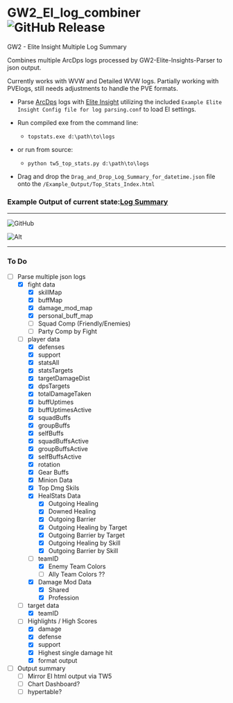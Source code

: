 # GW2_EI_log_combiner  ![GitHub Release](https://img.shields.io/github/v/release/Drevarr/GW2_EI_log_combiner?include_prereleases&display_name=release)

GW2 - Elite Insight Multiple Log Summary



Combines multiple ArcDps logs processed by GW2-Elite-Insights-Parser to json output.


Currently works with WVW and Detailed WVW logs. Partially working with PVElogs, still needs adjustments to handle the PVE formats.


- Parse [ArcDps](https://www.deltaconnected.com/arcdps/x64/) logs with [Elite Insight](https://github.com/baaron4/GW2-Elite-Insights-Parser/releases) utilizing the included `Example Elite Insight Config file for log parsing.conf` to load EI settings.


- Run compiled exe from the command line:

  -  `topstats.exe d:\path\to\logs`

- or run from source:

   -  `python tw5_top_stats.py d:\path\to\logs`


-  Drag and drop the `Drag_and_Drop_Log_Summary_for_datetime.json` file onto the `/Example_Output/Top_Stats_Index.html`


### Example Output of current state:[Log Summary](https://wvwlogs.com/#202411051122-Log-Summary)

---

![GitHub](https://img.shields.io/github/license/Drevarr/GW2_EI_log_combiner)


![Alt](https://repobeats.axiom.co/api/embed/d07727b06a0bcacb7692ccd3c30bd9cfdb2394f7.svg "Repobeats analytics image")

---

### To Do
- [ ] Parse multiple json logs
   - [x] fight data
      - [x] skillMap
      - [x] buffMap
      - [x] damage_mod_map
      - [X] personal_buff_map
      - [ ] Squad Comp (Friendly/Enemies)
      - [ ] Party Comp by Fight
   - [ ] player data
      - [x] defenses
      - [x] support
      - [x] statsAll
      - [x] statsTargets
      - [x] targetDamageDist
      - [x] dpsTargets
      - [x] totalDamageTaken
      - [x] buffUptimes
      - [x] buffUptimesActive
      - [x] squadBuffs
      - [x] groupBuffs
      - [x] selfBuffs
      - [x] squadBuffsActive
      - [x] groupBuffsActive
      - [x] selfBuffsActive
      - [X] rotation
      - [x] Gear Buffs
      - [x] Minion Data
      - [x] Top Dmg Skils      
      - [x] HealStats Data
         - [x] Outgoing Healing
         - [x] Downed Healing
         - [x] Outgoing Barrier
         - [x] Outgoing Healing by Target
         - [x] Outgoing Barrier by Target
         - [x] Outgoing Healing by Skill
         - [x] Outgoing Barrier by Skill
      - [ ] teamID
         - [x] Enemy Team Colors
         - [ ] Ally Team Colors ??
      - [X] Damage Mod Data         
         - [X] Shared
         - [X] Profession  
   - [ ] target data
      - [X] teamID
   - [ ] Highlights / High Scores
      - [x] damage
      - [x] defense
      - [x] support
      - [x] Highest single damage hit
      - [x] format output
- [ ] Output summary
   - [ ] Mirror EI html output via TW5
   - [ ] Chart Dashboard?
   - [ ] hypertable?
